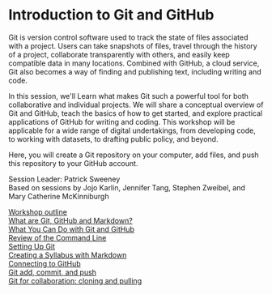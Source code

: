 # Introduction to Git and GitHub

Git is version control software used to track the state of files associated with a project. Users can take snapshots of files, travel through the history of a project, collaborate transparently with others, and easily keep compatible data in many locations. Combined with GitHub, a cloud service, Git also becomes a way of finding and publishing text, including writing and code.

In this session, we'll Learn what makes Git such a powerful tool for both collaborative and individual projects. We will share a conceptual overview of Git and GitHub, teach the basics of how to get started, and explore practical applications of GitHub for writing and coding. This workshop will be applicable for a wide range of digital undertakings, from developing code, to working with datasets, to drafting public policy, and beyond.

Here, you will create a Git repository on your computer, add files, and push this repository to your GitHub account.

Session Leader: Patrick Sweeney  
Based on sessions by Jojo Karlin, Jennifer Tang, Stephen Zweibel, and Mary Catherine McKinniburgh  

[Workshop outline](outline.md)  
[What are Git, GitHub and Markdown?](concept.md)  
[What You Can Do with Git and GitHub](examples.md)  
[Review of the Command Line](commandline.md)  
[Setting Up Git]()  
[Creating a Syllabus with Markdown](gitinit.md)  
[Connecting to GitHub](github.md)  
[Git add, commit, and push](gitaction.md)  
[Git for collaboration: cloning and pulling](gitpull.md)  
